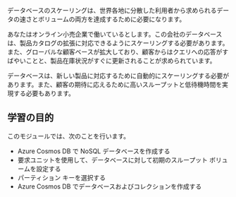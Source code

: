 データベースのスケーリングは、世界各地に分散した利用者から求められるデータの速さとボリュームの両方を達成するために必要になります。

あなたはオンライン小売企業で働いているとします。この会社のデータベースは、製品カタログの拡張に対応できるようにスケーリングする必要があります。 また、グローバルな顧客ベースが拡大しており、顧客からはクエリへの応答がすばやいことと、製品在庫状況がすぐに更新されることが求められています。

データベースは、新しい製品に対応するために自動的にスケーリングする必要があります。また、顧客の期待に応えるために高いスループットと低待機時間を実現する必要もあります。

## <a name="learning-objectives"></a>学習の目的

このモジュールでは、次のことを行います。

- Azure Cosmos DB で NoSQL データベースを作成する
- 要求ユニットを使用して、データベースに対して初期のスループット ボリュームを設定する
- パーティション キーを選択する
- Azure Cosmos DB でデータベースおよびコレクションを作成する